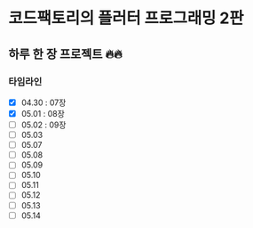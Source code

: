 # 코드팩토리의 플러터 프로그래밍 2판

## 하루 한 장 프로젝트 🔥🔥

### 타임라인

- [x] 04.30 : 07장
- [x] 05.01 : 08장
- [ ] 05.02 : 09장
- [ ] 05.03
- [ ] 05.07
- [ ] 05.08
- [ ] 05.09
- [ ] 05.10
- [ ] 05.11
- [ ] 05.12
- [ ] 05.13
- [ ] 05.14
